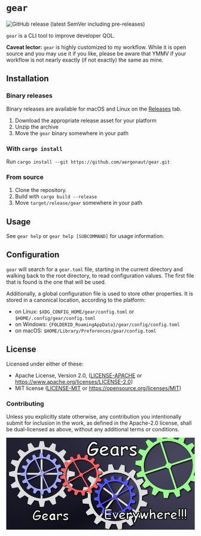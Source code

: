 # `gear`

![GitHub release (latest SemVer including pre-releases)](https://img.shields.io/github/v/release/aergonaut/gear?include_prereleases&label=latest%20release)

`gear` is a CLI tool to improve developer QOL.

**Caveat lector:** `gear` is highly customized to my workflow. While it is open
source and you may use it if you like, please be aware that YMMV if your
workflow is not nearly exactly (if not exactly) the same as mine.

## Installation

### Binary releases

Binary releases are available for macOS and Linux on the [Releases][] tab.

[releases]: https://github.com/aergonaut/gear/releases

1. Download the appropriate release asset for your platform
2. Unzip the archive
3. Move the `gear` binary somewhere in your path

### With `cargo install`

Run `cargo install --git https://github.com/aergonaut/gear.git`

### From source

1. Clone the repository.
2. Build with `cargo build --release`
3. Move `target/release/gear` somewhere in your path

## Usage

See `gear help` or `gear help [SUBCOMMAND]` for usage information.

## Configuration

`gear` will search for a `gear.toml` file, starting in the current directory and
walking back to the root directory, to read configuration values. The first
file that is found is the one that will be used.

Additionally, a global configuration file is used to store other properties. It
is stored in a canonical location, according to the platform:

- on Linux: `$XDG_CONFIG_HOME/gear/config.toml` or `$HOME/.config/gear/config.toml`
- on Windows: `{FOLDERID_RoamingAppData}/gear/config/config.toml`
- on macOS: `$HOME/Library/Preferences/gear/config.toml`

## License

Licensed under either of these:

- Apache License, Version 2.0, ([LICENSE-APACHE](LICENSE-APACHE) or
  https://www.apache.org/licenses/LICENSE-2.0)
- MIT license ([LICENSE-MIT](LICENSE-MIT) or
  https://opensource.org/licenses/MIT)

### Contributing

Unless you explicitly state otherwise, any contribution you intentionally submit
for inclusion in the work, as defined in the Apache-2.0 license, shall be
dual-licensed as above, without any additional terms or conditions.

![gears](gears.jpg)
